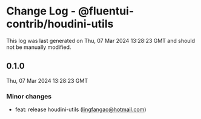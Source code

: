 # Change Log - @fluentui-contrib/houdini-utils

This log was last generated on Thu, 07 Mar 2024 13:28:23 GMT and should not be manually modified.

<!-- Start content -->

## 0.1.0

Thu, 07 Mar 2024 13:28:23 GMT

### Minor changes

- feat: release houdini-utils (lingfangao@hotmail.com)
